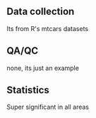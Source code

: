 ## Data collection

Its from R's mtcars datasets

## QA/QC

none, its just an example

## Statistics

Super significant in all areas

